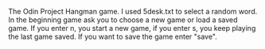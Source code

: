 The Odin Project Hangman game. I used 5desk.txt to select a random word. In the beginning game ask you to choose a new game or load a saved game. If you enter n, you start a new game, if you enter s, you keep playing the last game saved. If you want to save the game enter "save".